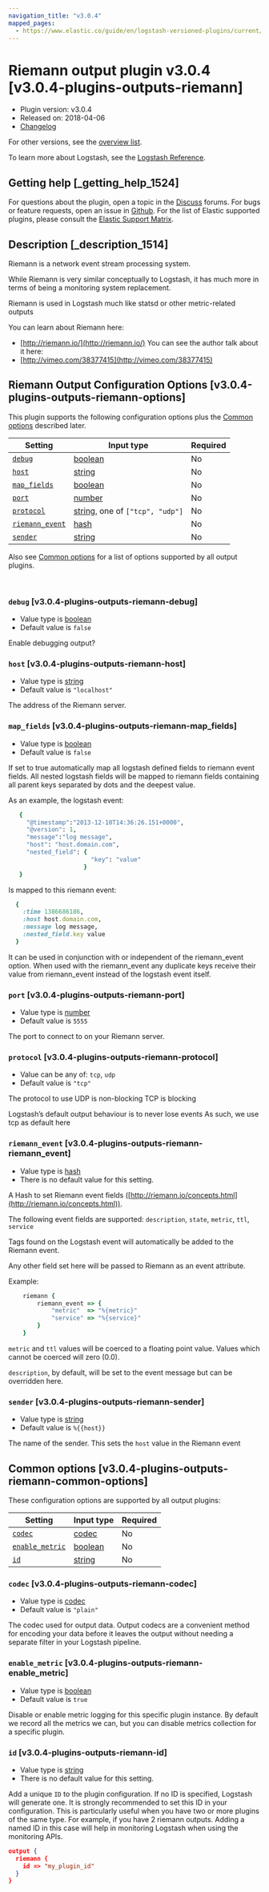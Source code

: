 ```yaml
---
navigation_title: "v3.0.4"
mapped_pages:
  - https://www.elastic.co/guide/en/logstash-versioned-plugins/current/v3.0.4-plugins-outputs-riemann.html
---
```


# Riemann output plugin v3.0.4 [v3.0.4-plugins-outputs-riemann]


* Plugin version: v3.0.4
* Released on: 2018-04-06
* [Changelog](https://github.com/logstash-plugins/logstash-output-riemann/blob/v3.0.4/CHANGELOG.md)

For other versions, see the [overview list](output-riemann-index.md).

To learn more about Logstash, see the [Logstash Reference](logstash://reference/index.md).

## Getting help [_getting_help_1524]

For questions about the plugin, open a topic in the [Discuss](http://discuss.elastic.co) forums. For bugs or feature requests, open an issue in [Github](https://github.com/logstash-plugins/logstash-output-riemann). For the list of Elastic supported plugins, please consult the [Elastic Support Matrix](https://www.elastic.co/support/matrix#matrix_logstash_plugins).


## Description [_description_1514]

Riemann is a network event stream processing system.

While Riemann is very similar conceptually to Logstash, it has much more in terms of being a monitoring system replacement.

Riemann is used in Logstash much like statsd or other metric-related outputs

You can learn about Riemann here:

* [http://riemann.io/](http://riemann.io/) You can see the author talk about it here:
* [http://vimeo.com/38377415](http://vimeo.com/38377415)


## Riemann Output Configuration Options [v3.0.4-plugins-outputs-riemann-options]

This plugin supports the following configuration options plus the [Common options](v3-0-4-plugins-outputs-riemann.md#v3.0.4-plugins-outputs-riemann-common-options) described later.

| Setting | Input type | Required |
| --- | --- | --- |
| [`debug`](v3-0-4-plugins-outputs-riemann.md#v3.0.4-plugins-outputs-riemann-debug) | [boolean](logstash://reference/configuration-file-structure.md#boolean) | No |
| [`host`](v3-0-4-plugins-outputs-riemann.md#v3.0.4-plugins-outputs-riemann-host) | [string](logstash://reference/configuration-file-structure.md#string) | No |
| [`map_fields`](v3-0-4-plugins-outputs-riemann.md#v3.0.4-plugins-outputs-riemann-map_fields) | [boolean](logstash://reference/configuration-file-structure.md#boolean) | No |
| [`port`](v3-0-4-plugins-outputs-riemann.md#v3.0.4-plugins-outputs-riemann-port) | [number](logstash://reference/configuration-file-structure.md#number) | No |
| [`protocol`](v3-0-4-plugins-outputs-riemann.md#v3.0.4-plugins-outputs-riemann-protocol) | [string](logstash://reference/configuration-file-structure.md#string), one of `["tcp", "udp"]` | No |
| [`riemann_event`](v3-0-4-plugins-outputs-riemann.md#v3.0.4-plugins-outputs-riemann-riemann_event) | [hash](logstash://reference/configuration-file-structure.md#hash) | No |
| [`sender`](v3-0-4-plugins-outputs-riemann.md#v3.0.4-plugins-outputs-riemann-sender) | [string](logstash://reference/configuration-file-structure.md#string) | No |

Also see [Common options](v3-0-4-plugins-outputs-riemann.md#v3.0.4-plugins-outputs-riemann-common-options) for a list of options supported by all output plugins.

 

### `debug` [v3.0.4-plugins-outputs-riemann-debug]

* Value type is [boolean](logstash://reference/configuration-file-structure.md#boolean)
* Default value is `false`

Enable debugging output?


### `host` [v3.0.4-plugins-outputs-riemann-host]

* Value type is [string](logstash://reference/configuration-file-structure.md#string)
* Default value is `"localhost"`

The address of the Riemann server.


### `map_fields` [v3.0.4-plugins-outputs-riemann-map_fields]

* Value type is [boolean](logstash://reference/configuration-file-structure.md#boolean)
* Default value is `false`

If set to true automatically map all logstash defined fields to riemann event fields. All nested logstash fields will be mapped to riemann fields containing all parent keys separated by dots and the deepest value.

As an example, the logstash event:

```ruby
   {
     "@timestamp":"2013-12-10T14:36:26.151+0000",
     "@version": 1,
     "message":"log message",
     "host": "host.domain.com",
     "nested_field": {
                       "key": "value"
                     }
   }
```

Is mapped to this riemann event:

```ruby
  {
    :time 1386686186,
    :host host.domain.com,
    :message log message,
    :nested_field.key value
  }
```

It can be used in conjunction with or independent of the riemann_event option. When used with the riemann_event any duplicate keys receive their value from riemann_event instead of the logstash event itself.


### `port` [v3.0.4-plugins-outputs-riemann-port]

* Value type is [number](logstash://reference/configuration-file-structure.md#number)
* Default value is `5555`

The port to connect to on your Riemann server.


### `protocol` [v3.0.4-plugins-outputs-riemann-protocol]

* Value can be any of: `tcp`, `udp`
* Default value is `"tcp"`

The protocol to use UDP is non-blocking TCP is blocking

Logstash’s default output behaviour is to never lose events As such, we use tcp as default here


### `riemann_event` [v3.0.4-plugins-outputs-riemann-riemann_event]

* Value type is [hash](logstash://reference/configuration-file-structure.md#hash)
* There is no default value for this setting.

A Hash to set Riemann event fields ([http://riemann.io/concepts.html](http://riemann.io/concepts.html)).

The following event fields are supported: `description`, `state`, `metric`, `ttl`, `service`

Tags found on the Logstash event will automatically be added to the Riemann event.

Any other field set here will be passed to Riemann as an event attribute.

Example:

```ruby
    riemann {
        riemann_event => {
            "metric"  => "%{metric}"
            "service" => "%{service}"
        }
    }
```

`metric` and `ttl` values will be coerced to a floating point value. Values which cannot be coerced will zero (0.0).

`description`, by default, will be set to the event message but can be overridden here.


### `sender` [v3.0.4-plugins-outputs-riemann-sender]

* Value type is [string](logstash://reference/configuration-file-structure.md#string)
* Default value is `%{{host}}`

The name of the sender. This sets the `host` value in the Riemann event



## Common options [v3.0.4-plugins-outputs-riemann-common-options]

These configuration options are supported by all output plugins:

| Setting | Input type | Required |
| --- | --- | --- |
| [`codec`](v3-0-4-plugins-outputs-riemann.md#v3.0.4-plugins-outputs-riemann-codec) | [codec](logstash://reference/configuration-file-structure.md#codec) | No |
| [`enable_metric`](v3-0-4-plugins-outputs-riemann.md#v3.0.4-plugins-outputs-riemann-enable_metric) | [boolean](logstash://reference/configuration-file-structure.md#boolean) | No |
| [`id`](v3-0-4-plugins-outputs-riemann.md#v3.0.4-plugins-outputs-riemann-id) | [string](logstash://reference/configuration-file-structure.md#string) | No |

### `codec` [v3.0.4-plugins-outputs-riemann-codec]

* Value type is [codec](logstash://reference/configuration-file-structure.md#codec)
* Default value is `"plain"`

The codec used for output data. Output codecs are a convenient method for encoding your data before it leaves the output without needing a separate filter in your Logstash pipeline.


### `enable_metric` [v3.0.4-plugins-outputs-riemann-enable_metric]

* Value type is [boolean](logstash://reference/configuration-file-structure.md#boolean)
* Default value is `true`

Disable or enable metric logging for this specific plugin instance. By default we record all the metrics we can, but you can disable metrics collection for a specific plugin.


### `id` [v3.0.4-plugins-outputs-riemann-id]

* Value type is [string](logstash://reference/configuration-file-structure.md#string)
* There is no default value for this setting.

Add a unique `ID` to the plugin configuration. If no ID is specified, Logstash will generate one. It is strongly recommended to set this ID in your configuration. This is particularly useful when you have two or more plugins of the same type. For example, if you have 2 riemann outputs. Adding a named ID in this case will help in monitoring Logstash when using the monitoring APIs.

```json
output {
  riemann {
    id => "my_plugin_id"
  }
}
```



